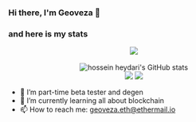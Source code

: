 ### Hi there, I'm Geoveza 👋

### and here is my stats
<p align="center"><img src="https://www.codewars.com/users/Geoveza/badges/large"/><br /><br />
  <img src="https://github-readme-stats.vercel.app/api?username=Geoveza&show_icons=true&include_all_commits=true&theme=monokai" alt="hossein heydari's GitHub stats" /><br />
  <img src="https://github-readme-streak-stats.herokuapp.com/?user=Geoveza&theme=monokai"/>
  <img src="https://github-readme-stats.vercel.app/api/top-langs/?username=Geoveza&layout=compact&theme=monokai&langs_count=12"/><br />
</p>

- 🔭 I’m part-time beta tester and degen
- 🔑 I’m currently learning all about blockchain 
- 📫 How to reach me: geoveza.eth@ethermail.io
